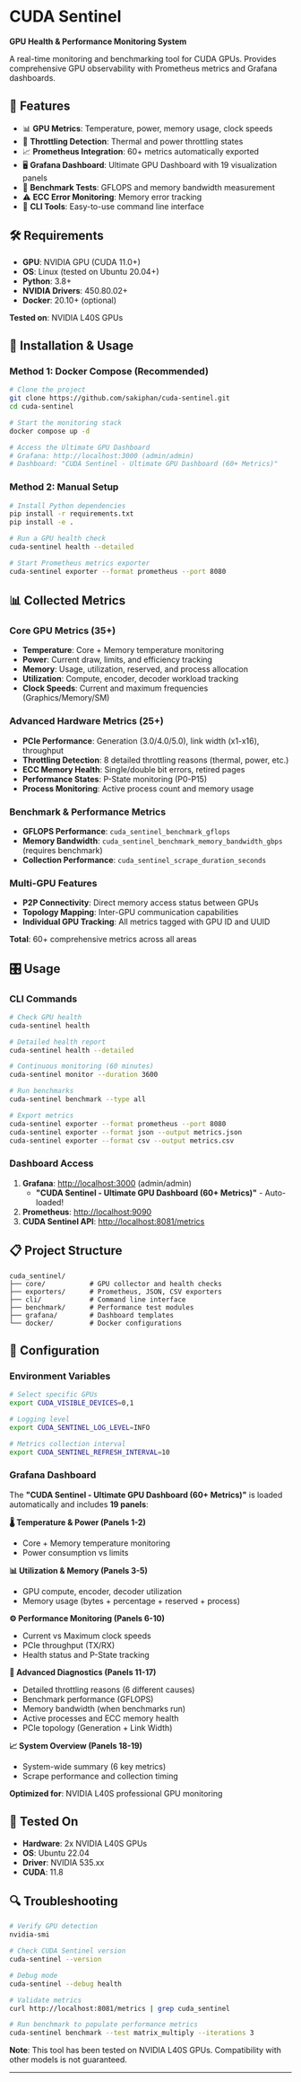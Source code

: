 # CUDA Sentinel

**GPU Health & Performance Monitoring System**

A real-time monitoring and benchmarking tool for CUDA GPUs. Provides comprehensive GPU observability with Prometheus metrics and Grafana dashboards.

## 🎯 Features

* 📊 **GPU Metrics**: Temperature, power, memory usage, clock speeds
* 🚨 **Throttling Detection**: Thermal and power throttling states
* 📈 **Prometheus Integration**: 60+ metrics automatically exported
* 🖥️ **Grafana Dashboard**: Ultimate GPU Dashboard with 19 visualization panels
* 🧪 **Benchmark Tests**: GFLOPS and memory bandwidth measurement
* ⚠️ **ECC Error Monitoring**: Memory error tracking
* 🔧 **CLI Tools**: Easy-to-use command line interface

## 🛠️ Requirements

* **GPU**: NVIDIA GPU (CUDA 11.0+)
* **OS**: Linux (tested on Ubuntu 20.04+)
* **Python**: 3.8+
* **NVIDIA Drivers**: 450.80.02+
* **Docker**: 20.10+ (optional)

**Tested on**: NVIDIA L40S GPUs

## 🚀 Installation & Usage

### Method 1: Docker Compose (Recommended)

```bash
# Clone the project
git clone https://github.com/sakiphan/cuda-sentinel.git
cd cuda-sentinel

# Start the monitoring stack
docker compose up -d

# Access the Ultimate GPU Dashboard
# Grafana: http://localhost:3000 (admin/admin)
# Dashboard: "CUDA Sentinel - Ultimate GPU Dashboard (60+ Metrics)"
```

### Method 2: Manual Setup

```bash
# Install Python dependencies
pip install -r requirements.txt
pip install -e .

# Run a GPU health check
cuda-sentinel health --detailed

# Start Prometheus metrics exporter
cuda-sentinel exporter --format prometheus --port 8080
```

## 📊 Collected Metrics

### Core GPU Metrics (35+)

* **Temperature**: Core + Memory temperature monitoring
* **Power**: Current draw, limits, and efficiency tracking
* **Memory**: Usage, utilization, reserved, and process allocation
* **Utilization**: Compute, encoder, decoder workload tracking
* **Clock Speeds**: Current and maximum frequencies (Graphics/Memory/SM)

### Advanced Hardware Metrics (25+)

* **PCIe Performance**: Generation (3.0/4.0/5.0), link width (x1-x16), throughput
* **Throttling Detection**: 8 detailed throttling reasons (thermal, power, etc.)
* **ECC Memory Health**: Single/double bit errors, retired pages
* **Performance States**: P-State monitoring (P0-P15)
* **Process Monitoring**: Active process count and memory usage

### Benchmark & Performance Metrics

* **GFLOPS Performance**: `cuda_sentinel_benchmark_gflops`
* **Memory Bandwidth**: `cuda_sentinel_benchmark_memory_bandwidth_gbps` (requires benchmark)
* **Collection Performance**: `cuda_sentinel_scrape_duration_seconds`

### Multi-GPU Features

* **P2P Connectivity**: Direct memory access status between GPUs
* **Topology Mapping**: Inter-GPU communication capabilities
* **Individual GPU Tracking**: All metrics tagged with GPU ID and UUID

**Total**: 60+ comprehensive metrics across all areas

## 🎛️ Usage

### CLI Commands

```bash
# Check GPU health
cuda-sentinel health

# Detailed health report
cuda-sentinel health --detailed

# Continuous monitoring (60 minutes)
cuda-sentinel monitor --duration 3600

# Run benchmarks
cuda-sentinel benchmark --type all

# Export metrics
cuda-sentinel exporter --format prometheus --port 8080
cuda-sentinel exporter --format json --output metrics.json
cuda-sentinel exporter --format csv --output metrics.csv
```

### Dashboard Access

1. **Grafana**: [http://localhost:3000](http://localhost:3000) (admin/admin)
   - **"CUDA Sentinel - Ultimate GPU Dashboard (60+ Metrics)"** - Auto-loaded!
2. **Prometheus**: [http://localhost:9090](http://localhost:9090)
3. **CUDA Sentinel API**: [http://localhost:8081/metrics](http://localhost:8081/metrics)

## 📋 Project Structure

```
cuda_sentinel/
├── core/           # GPU collector and health checks
├── exporters/      # Prometheus, JSON, CSV exporters  
├── cli/            # Command line interface
├── benchmark/      # Performance test modules
├── grafana/        # Dashboard templates
└── docker/         # Docker configurations
```

## 🔧 Configuration

### Environment Variables

```bash
# Select specific GPUs
export CUDA_VISIBLE_DEVICES=0,1

# Logging level
export CUDA_SENTINEL_LOG_LEVEL=INFO

# Metrics collection interval
export CUDA_SENTINEL_REFRESH_INTERVAL=10
```

### Grafana Dashboard

The **"CUDA Sentinel - Ultimate GPU Dashboard (60+ Metrics)"** is loaded automatically and includes **19 panels**:

**🌡️ Temperature & Power (Panels 1-2)**
* Core + Memory temperature monitoring
* Power consumption vs limits

**📊 Utilization & Memory (Panels 3-5)**  
* GPU compute, encoder, decoder utilization
* Memory usage (bytes + percentage + reserved + process)

**⚙️ Performance Monitoring (Panels 6-10)**
* Current vs Maximum clock speeds
* PCIe throughput (TX/RX)
* Health status and P-State tracking

**🚨 Advanced Diagnostics (Panels 11-17)**
* Detailed throttling reasons (6 different causes)
* Benchmark performance (GFLOPS)
* Memory bandwidth (when benchmarks run)
* Active processes and ECC memory health
* PCIe topology (Generation + Link Width)

**📈 System Overview (Panels 18-19)**
* System-wide summary (6 key metrics)
* Scrape performance and collection timing

**Optimized for**: NVIDIA L40S professional GPU monitoring

## 🧪 Tested On

* **Hardware**: 2x NVIDIA L40S GPUs
* **OS**: Ubuntu 22.04
* **Driver**: NVIDIA 535.xx
* **CUDA**: 11.8

## 🔍 Troubleshooting

```bash
# Verify GPU detection
nvidia-smi

# Check CUDA Sentinel version
cuda-sentinel --version

# Debug mode
cuda-sentinel --debug health

# Validate metrics
curl http://localhost:8081/metrics | grep cuda_sentinel

# Run benchmark to populate performance metrics
cuda-sentinel benchmark --test matrix_multiply --iterations 3
```

**Note**: This tool has been tested on NVIDIA L40S GPUs. Compatibility with other models is not guaranteed.

---